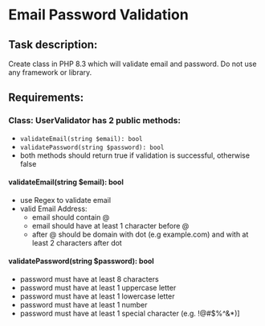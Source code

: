 # Email Password Validation

## Task description:

Create class in PHP 8.3 which will validate email and password.
Do not use any framework or library.

## Requirements:

### Class: UserValidator has 2 public methods:
 - `validateEmail(string $email): bool`
 - `validatePassword(string $password): bool`
 - both methods should return true if validation is successful, otherwise false
    
#### validateEmail(string $email): bool
   
- use Regex to validate email
 - valid Email Address:
   - email should contain @ 
   - email should have at least 1 character before @
   - after @ should be domain with dot (e.g example.com) and with at least 2 characters after dot

#### validatePassword(string $password): bool

- password must have at least 8 characters
- password must have at least 1 uppercase letter
- password must have at least 1 lowercase letter
- password must have at least 1 number
- password must have at least 1 special character (e.g. !@#$%^&*)]